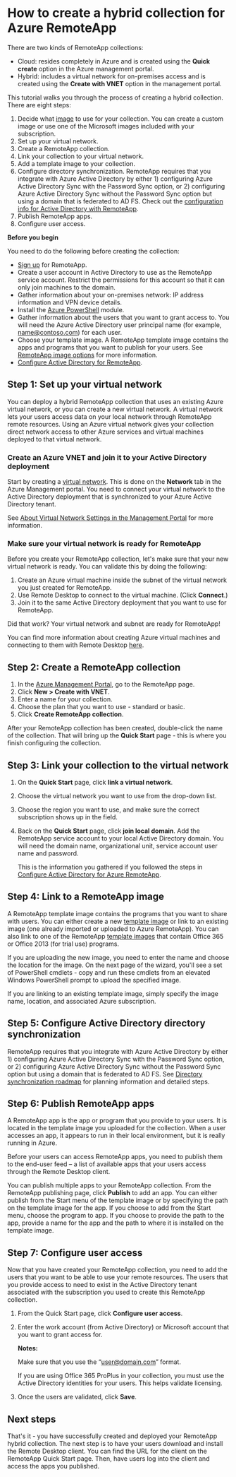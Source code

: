 <properties 
	pageTitle="How to create a hybrid collection for Azure RemoteApp" 
	description="Learn how to create a deployment of RemoteApp that connects to your internal network." 
	services="remoteapp" 
	documentationCenter="" 
	authors="lizap" 
	manager="mbaldwin" 
	editor=""/>

<tags 
	ms.service="remoteapp" 
	ms.workload="compute" 
	ms.tgt_pltfrm="na" 
	ms.devlang="na" 
	ms.topic="article" 
	ms.date="08/12/2015" 
	ms.author="elizapo"/>

# How to create a hybrid collection for Azure RemoteApp

There are two kinds of RemoteApp collections: 

- Cloud: resides completely in Azure and is created using the **Quick create** option in the Azure management portal.  
- Hybrid: includes a virtual network for on-premises access and is created using the **Create with VNET** option in the management portal.

This tutorial walks you through the process of creating a hybrid collection. There are eight steps: 

1.	Decide what [image](remoteapp-imageoptions.md) to use for your collection. You can create a custom image or use one of the Microsoft images included with your subscription.
2. Set up your virtual network.
2.	Create a RemoteApp collection.
2.	Link your collection to your virtual network.
3.	Add a template image to your collection.
4.	Configure directory synchronization. RemoteApp requires that you integrate with Azure Active Directory by either 1) configuring Azure Active Directory Sync with the Password Sync option, or 2) configuring Azure Active Directory Sync without the Password Sync option but using a domain that is federated to AD FS. Check out the [configuration info for Active Directory with RemoteApp](remoteapp-ad.md).
5.	Publish RemoteApp apps.
6.	Configure user access.

**Before you begin**

You need to do the following before creating the collection:

- [Sign up](http://azure.microsoft.com/services/remoteapp/) for RemoteApp. 
- Create a user account in Active Directory to use as the RemoteApp service account. Restrict the permissions for this account so that it can only join machines to the domain.
- Gather information about your on-premises network: IP address information and VPN device details.
- Install the [Azure PowerShell](../install-configure-powershell.md) module.
- Gather information about the users that you want to grant access to. You will need the Azure Active Directory user principal name (for example, name@contoso.com) for each user.
- Choose your template image. A RemoteApp template image contains the apps and programs that you want to publish for your users. See [RemoteApp image options](remoteapp-imageoptions.md) for more information. 
- [Configure Active Directory for RemoteApp](remoteapp-ad.md).



## Step 1: Set up your virtual network
You can deploy a hybrid RemoteApp collection that uses an existing Azure virtual network, or you can create a new virtual network. A virtual network lets your users access data on your local network through RemoteApp remote resources. Using an Azure virtual network gives your collection direct network access to other Azure services and virtual machines deployed to that virtual network.

### Create an Azure VNET and join it to your Active Directory deployment

Start by creating a [virtual network](https://msdn.microsoft.com/library/azure/dn631643.aspx). This is done on the **Network** tab in the Azure Management portal. You need to connect your virtual network to the Active Directory deployment that is synchronized to your Azure Active Directory tenant.

See [About Virtual Network Settings in the Management Portal](https://msdn.microsoft.com/library/azure/jj156074.aspx) for more information.

### Make sure your virtual network is ready for RemoteApp
Before you create your RemoteApp collection, let's make sure that your new virtual network is ready. You can validate this by doing the following:

1. Create an Azure virtual machine inside the subnet of the virtual network you just created for RemoteApp.
2. Use Remote Desktop to connect to the virtual machine. (Click **Connect**.)
3. Join it to the same Active Directory deployment that you want to use for RemoteApp.

Did that work? Your virtual network and subnet are ready for RemoteApp!

You can find more information about creating Azure virtual machines and connecting to them with Remote Desktop [here](https://msdn.microsoft.com/library/azure/jj156003.aspx).

## Step 2: Create a RemoteApp collection ##



1. In the [Azure Management Portal](http://manage.windowsazure.com), go to the RemoteApp page.
2. Click **New > Create with VNET**.
3. Enter a name for your collection.
4. Choose the plan that you want to use - standard or basic.
5. Click **Create RemoteApp collection**.

After your RemoteApp collection has been created, double-click the name of the collection. That will bring up the **Quick Start** page - this is where you finish configuring the collection.

## Step 3: Link your collection to the virtual network ##

 
1. On the **Quick Start** page, click **link a virtual network**.
2. Choose the virtual network you want to use from the drop-down list.
3. Choose the region you want to use, and make sure the correct subscription shows up in the field. 
5. Back on the **Quick Start** page, click **join local domain**. Add the RemoteApp service account to your local Active Directory domain. You will need the domain name, organizational unit, service account user name and password. 

	This is the information you gathered if you followed the steps in [Configure Active Directory for Azure RemoteApp](remoteapp-ad.md).


## Step 4: Link to a RemoteApp image ##

A RemoteApp template image contains the programs that you want to share with users. You can either create a new [template image](remoteapp-imageoptions.md) or link to an existing image (one already imported or uploaded to Azure RemoteApp). You can also link to one of the RemoteApp [template images](remoteapp-images.md) that contain Office 365 or Office 2013 (for trial use) programs. 

If you are uploading the new image, you need to enter the name and choose the location for the image. On the next page of the wizard, you'll see a set of PowerShell cmdlets - copy and run these cmdlets from an elevated Windows PowerShell prompt to upload the specified image.

If you are linking to an existing template image, simply specify the image name, location, and associated Azure subscription.



## Step 5: Configure Active Directory directory synchronization ##

RemoteApp requires that you integrate with Azure Active Directory by either 1) configuring Azure Active Directory Sync with the Password Sync option, or 2) configuring Azure Active Directory Sync without the Password Sync option but using a domain that is federated to AD FS. See [Directory synchronization roadmap](http://msdn.microsoft.com//library/azure/hh967642.aspx) for planning information and detailed steps.

## Step 6: Publish RemoteApp apps ##

A RemoteApp app is the app or program that you provide to your users. It is located in the template image you uploaded for the collection. When a user accesses an app, it appears to run in their local environment, but it is really running in Azure. 

Before your users can access RemoteApp apps, you need to publish them to the end-user feed – a list of available apps that your users access through the Remote Desktop client.
 
You can publish multiple apps to your RemoteApp collection. From the RemoteApp publishing page, click **Publish** to add an app. You can either publish from the Start menu of the template image or by specifying the path on the template image for the app. If you choose to add from the Start menu, choose the program to app. If you choose to provide the path to the app, provide a name for the app and the path to where it is installed on the template image.

## Step 7: Configure user access ##

Now that you have created your RemoteApp collection, you need to add the users that you want to be able to use your remote resources. The users that you provide access to need to exist in the Active Directory tenant associated with the subscription you used to create this RemoteApp collection.

1.	From the Quick Start page, click **Configure user access**. 
2.	Enter the work account (from Active Directory) or Microsoft account that you want to grant access for.

	**Notes:** 

	Make sure that you use the “user@domain.com” format.

	If you are using Office 365 ProPlus in your collection, you must use the Active Directory identities for your users. This helps validate licensing. 


3.	Once the users are validated, click **Save**.


## Next steps ##
That's it - you have successfully created and deployed your RemoteApp hybrid collection. The next step is to have your users download and install the Remote Desktop client. You can find the URL for the client on the RemoteApp Quick Start page. Then, have users log into the client and access the apps you published.


 